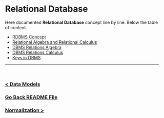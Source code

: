 Relational Database
=====================

Here documented **Relational Database** concept line by line. Below the table of content.

- [RDBMS Concept](./01.rdbms_concept.md)
- [Relational Algebra and Relational Calculus](./02.relational_algebra_and_relational_calculus.md)
- [DBMS Relations Algebra](./03.dbms_relational_algebra.md)
- [DBMS Relations Calculus](./04.dbms_relations_calculus.md)
- [Keys in DBMS](./05.keys_in_dbms.md)

<hr />
<br />

### [< Data Models](./../01.Data_models/data_models.md)
### [Go Back README File](./../README.md)
### [Normalization >](./../03.Normalization/normalization.md)
